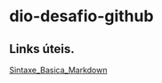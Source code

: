# dio-desafio-github

## Links úteis.
[Sintaxe_Basica_Markdown](https://www.markdownguide.org/basic-syntax/)
